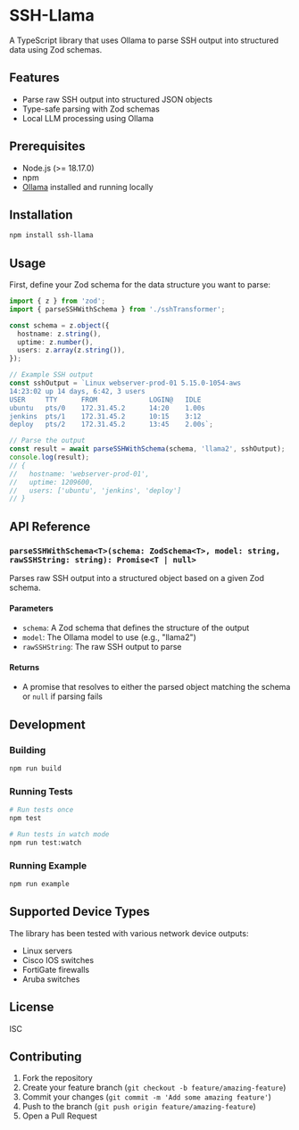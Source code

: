 # SSH-Llama

A TypeScript library that uses Ollama to parse SSH output into structured data using Zod schemas.

## Features

- Parse raw SSH output into structured JSON objects
- Type-safe parsing with Zod schemas
- Local LLM processing using Ollama

## Prerequisites

- Node.js (>= 18.17.0)
- npm
- [Ollama](https://ollama.ai/) installed and running locally

## Installation

```bash
npm install ssh-llama
```

## Usage

First, define your Zod schema for the data structure you want to parse:

```typescript
import { z } from 'zod';
import { parseSSHWithSchema } from './sshTransformer';

const schema = z.object({
  hostname: z.string(),
  uptime: z.number(),
  users: z.array(z.string()),
});

// Example SSH output
const sshOutput = `Linux webserver-prod-01 5.15.0-1054-aws
14:23:02 up 14 days, 6:42, 3 users
USER     TTY      FROM             LOGIN@   IDLE
ubuntu   pts/0    172.31.45.2      14:20    1.00s
jenkins  pts/1    172.31.45.2      10:15    3:12
deploy   pts/2    172.31.45.2      13:45    2.00s`;

// Parse the output
const result = await parseSSHWithSchema(schema, 'llama2', sshOutput);
console.log(result);
// {
//   hostname: 'webserver-prod-01',
//   uptime: 1209600,
//   users: ['ubuntu', 'jenkins', 'deploy']
// }
```

## API Reference

### `parseSSHWithSchema<T>(schema: ZodSchema<T>, model: string, rawSSHString: string): Promise<T | null>`

Parses raw SSH output into a structured object based on a given Zod schema.

#### Parameters

- `schema`: A Zod schema that defines the structure of the output
- `model`: The Ollama model to use (e.g., "llama2")
- `rawSSHString`: The raw SSH output to parse

#### Returns

- A promise that resolves to either the parsed object matching the schema or `null` if parsing fails

## Development

### Building

```bash
npm run build
```

### Running Tests

```bash
# Run tests once
npm test

# Run tests in watch mode
npm run test:watch
```

### Running Example

```bash
npm run example
```

## Supported Device Types

The library has been tested with various network device outputs:

- Linux servers
- Cisco IOS switches
- FortiGate firewalls
- Aruba switches

## License

ISC

## Contributing

1. Fork the repository
2. Create your feature branch (`git checkout -b feature/amazing-feature`)
3. Commit your changes (`git commit -m 'Add some amazing feature'`)
4. Push to the branch (`git push origin feature/amazing-feature`)
5. Open a Pull Request
